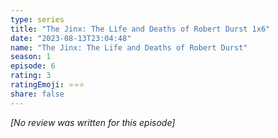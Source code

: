 ```yaml
---
type: series
title: "The Jinx: The Life and Deaths of Robert Durst 1x6"
date: "2023-08-13T23:04:48"
name: "The Jinx: The Life and Deaths of Robert Durst"
season: 1
episode: 6
rating: 3
ratingEmoji: ⭐️⭐️⭐️
share: false
---
```


_[No review was written for this episode]_
